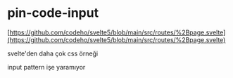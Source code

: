 # pin-code-input

[https://github.com/codeho/svelte5/blob/main/src/routes/%2Bpage.svelte](https://github.com/codeho/svelte5/blob/main/src/routes/%2Bpage.svelte)

svelte'den daha çok css örneği

input pattern işe yaramıyor